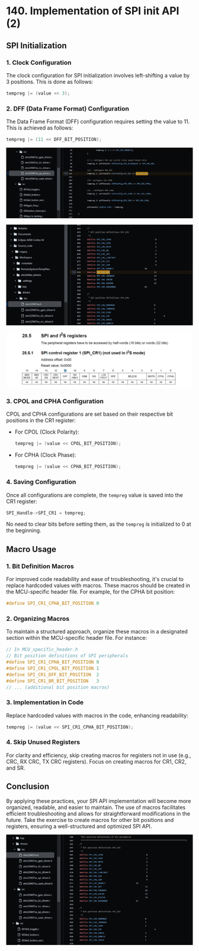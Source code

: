 # 140. Implementation of SPI init API (2)



## SPI Initialization

### 1. Clock Configuration

The clock configuration for SPI initialization involves left-shifting a value by 3 positions. This is done as follows:

```c
tempreg |= (value << 3);
```

### 2. DFF (Data Frame Format) Configuration

The Data Frame Format (DFF) configuration requires setting the value to 11. This is achieved as follows:

```c
tempreg |= (11 << DFF_BIT_POSITION);
```

![01](https://github.com/knightsummon/Mastering-Microcontroller-and-Embedded-Driver-Development/blob/main/38.%20SPI%20Driver%20API%20Implementation%20SPI%20Init/140.%20Implementation%20of%20SPI%20init%20API%20(2).assets/01.jpg)

![02](https://github.com/knightsummon/Mastering-Microcontroller-and-Embedded-Driver-Development/blob/main/38.%20SPI%20Driver%20API%20Implementation%20SPI%20Init/140.%20Implementation%20of%20SPI%20init%20API%20(2).assets/02.jpg)

![03](https://github.com/knightsummon/Mastering-Microcontroller-and-Embedded-Driver-Development/blob/main/38.%20SPI%20Driver%20API%20Implementation%20SPI%20Init/140.%20Implementation%20of%20SPI%20init%20API%20(2).assets/03.jpg)

### 3. CPOL and CPHA Configuration

CPOL and CPHA configurations are set based on their respective bit positions in the CR1 register:

- For CPOL (Clock Polarity):

  ```c
  tempreg |= (value << CPOL_BIT_POSITION);
  ```

- For CPHA (Clock Phase):

  ```c
  tempreg |= (value << CPHA_BIT_POSITION);
  ```

### 4. Saving Configuration

Once all configurations are complete, the `tempreg` value is saved into the CR1 register:

```c
SPI_Handle->SPI_CR1 = tempreg;
```

No need to clear bits before setting them, as the `tempreg` is initialized to 0 at the beginning.

## Macro Usage

### 1. Bit Definition Macros

For improved code readability and ease of troubleshooting, it's crucial to replace hardcoded values with macros. These macros should be created in the MCU-specific header file. For example, for the CPHA bit position:

```c
#define SPI_CR1_CPHA_BIT_POSITION 0
```

### 2. Organizing Macros

To maintain a structured approach, organize these macros in a designated section within the MCU-specific header file. For instance:

```c
// In MCU_specific_header.h
// Bit position definitions of SPI peripherals
#define SPI_CR1_CPHA_BIT_POSITION 0
#define SPI_CR1_CPOL_BIT_POSITION 1
#define SPI_CR1_DFF_BIT_POSITION  2
#define SPI_CR1_BR_BIT_POSITION   3
// ... (additional bit position macros)
```

### 3. Implementation in Code

Replace hardcoded values with macros in the code, enhancing readability:

```c
tempreg |= (value << SPI_CR1_CPHA_BIT_POSITION);
```

### 4. Skip Unused Registers

For clarity and efficiency, skip creating macros for registers not in use (e.g., CRC, RX CRC, TX CRC registers). Focus on creating macros for CR1, CR2, and SR.

## Conclusion

By applying these practices, your SPI API implementation will become more organized, readable, and easier to maintain. The use of macros facilitates efficient troubleshooting and allows for straightforward modifications in the future. Take the exercise to create macros for other bit positions and registers, ensuring a well-structured and optimized SPI API.

![04](https://github.com/knightsummon/Mastering-Microcontroller-and-Embedded-Driver-Development/blob/main/38.%20SPI%20Driver%20API%20Implementation%20SPI%20Init/140.%20Implementation%20of%20SPI%20init%20API%20(2).assets/04.jpg)
